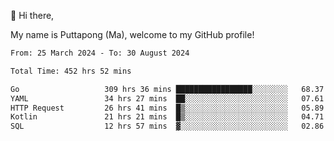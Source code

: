 👋 Hi there,

My name is Puttapong (Ma), welcome to my GitHub profile!

<!--START_SECTION:waka-->

```txt
From: 25 March 2024 - To: 30 August 2024

Total Time: 452 hrs 52 mins

Go                   309 hrs 36 mins █████████████████░░░░░░░░   68.37 %
YAML                 34 hrs 27 mins  ██░░░░░░░░░░░░░░░░░░░░░░░   07.61 %
HTTP Request         26 hrs 41 mins  █▒░░░░░░░░░░░░░░░░░░░░░░░   05.89 %
Kotlin               21 hrs 21 mins  █▒░░░░░░░░░░░░░░░░░░░░░░░   04.71 %
SQL                  12 hrs 57 mins  ▓░░░░░░░░░░░░░░░░░░░░░░░░   02.86 %
```

<!--END_SECTION:waka-->
